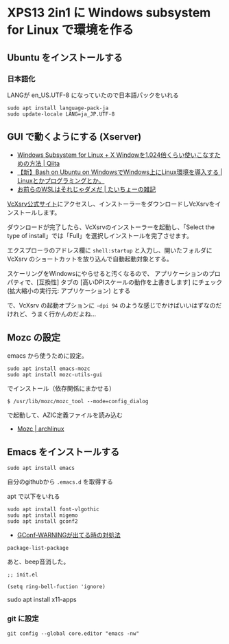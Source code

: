 # XPS13 2in1 に Windows subsystem for Linux で環境を作る

## Ubuntu をインストールする

### 日本語化
LANGが en_US.UTF-8 になっていたので日本語パックをいれる

```
sudo apt install language-pack-ja
sudo update-locale LANG=ja_JP.UTF-8
```

## GUI で動くようにする (Xserver)

* [Windows Subsystem for Linux + X Windowを1.024倍くらい使いこなすための方法 | Qiita](https://qiita.com/nishemon/items/bb3aca972404f68bfcd6)
* [【新】Bash on Ubuntu on WindowsでWindows上にLinux環境を導入する | Linuxとかプログラミングとか。](http://ikesan009.sakura.ne.jp/2017/07/11/%E3%80%90%E6%96%B0%E3%80%91bash-on-ubuntu-on-windows%E3%81%A7windows%E4%B8%8A%E3%81%ABlinux%E7%92%B0%E5%A2%83%E3%82%92%E5%B0%8E%E5%85%A5%E3%81%99%E3%82%8B/)
* [お前らのWSLはそれじゃダメだ | たいちょーの雑記](http://xztaityozx.hatenablog.com/entry/2017/12/01/001544)

[VcXsrv公式サイト](https://sourceforge.net/projects/vcxsrv/?source=typ_redirect)にアクセスし、インストーラーをダウンロードしVcXsrvをインストールします。

ダウンロードが完了したら、VcXsrvのインストーラーを起動し、「Select the type of install」では「Full」を選択しインストールを完了させます。

エクスプローラのアドレス欄に `shell:startup` と入力し、開いたフォルダにVcXsrv のショートカットを放り込んで自動起動対象とする。

スケーリングをWindowsにやらせると汚くなるので、
アプリケーションのプロパティで、[互換性] タブの [高いDPIスケールの動作を上書きします] にチェック (拡大縮小の実行元: アプリケーション) とする

で、VcXsrv の起動オプションに `-dpi 94` のような感じでかけばいいはずなのだけれど、うまく行かんのだよね...


## Mozc の設定

emacs から使うために設定。

```
sudo apt install emacs-mozc
sudo apt install mozc-utils-gui
```

でインストール（依存関係にまかせる）

```
$ /usr/lib/mozc/mozc_tool --mode=config_dialog
```

で起動して、AZIC定義ファイルを読み込む

* [Mozc | archlinux](https://wiki.archlinux.jp/index.php/Mozc#.E3.82.B3.E3.83.9E.E3.83.B3.E3.83.89.E3.83.A9.E3.82.A4.E3.83.B3.E3.81.8B.E3.82.89_Mozc_.E3.83.84.E3.83.BC.E3.83.AB.E3.82.92.E8.B5.B7.E5.8B.95)

## Emacs をインストールする


```
sudo apt install emacs
```

自分のgithubから `.emacs.d` を取得する

apt で以下をいれる

```
sudo apt install font-vlgothic
sudu apt install migemo
sudo apt install gconf2
```

* [GConf-WARNINGが出てる時の対処法](http://highfrontier.ldblog.jp/archives/52259786.html)

`package-list-package`


あと、beep音消した。

```elisp
;; init.el

(setq ring-bell-fuction 'ignore)
```



sudo apt install x11-apps


### git に設定

```
git config --global core.editor "emacs -nw"
```

